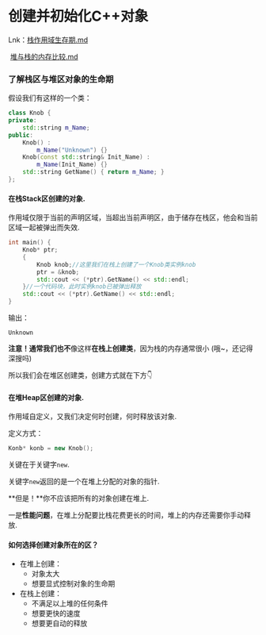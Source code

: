 # 创建并初始化C++对象

Lnk：[栈作用域生存期.md](栈作用域生存期.md)

​		  [堆与栈的内存比较.md](堆与栈的内存比较.md)

### 了解栈区与堆区对象的生命期

假设我们有这样的一个类：

```CPP
class Knob {
private:
    std::string m_Name;
public:
    Knob() :
        m_Name("Unknown") {}
    Knob(const std::string& Init_Name) :
        m_Name(Init_Name) {}
    std::string GetName() { return m_Name; }
};
```



#### 在栈Stack区创建的对象.

作用域仅限于当前的声明区域，当超出当前声明区，由于储存在栈区，他会和当前区域一起被弹出而失效.

```cpp
int main() {
    Knob* ptr;
    {
        Knob knob;//这里我们在栈上创建了一个Knob类实例knob
        ptr = &knob;
        std::cout << (*ptr).GetName() << std::endl;
    }//一个代码块，此时实例knob已被弹出释放
    std::cout << (*ptr).GetName() << std::endl;
}
```

输出：

```
Unknown

```

**注意！**通常我们也**不**像这样**在栈上创建类**，因为栈的内存通常很小 (哦~，还记得深搜吗)

所以我们会在堆区创建类，创建方式就在下方👇



#### 在堆Heap区创建的对象.

作用域自定义，又我们决定何时创建，何时释放该对象.

定义方式：

```cpp
Konb* konb = new Knob();
```

关键在于关键字`new`.

关键字`new`返回的是一个在堆上分配的对象的指针.

**但是！**你不应该把所有的对象创建在堆上.

一是**性能问题**，在堆上分配要比栈花费更长的时间，堆上的内存还需要你手动释放.



#### 如何选择创建对象所在的区？

+ 在堆上创建：
	+ 对象太大
	+ 想要显式控制对象的生命期
+ 在栈上创建：
	+ 不满足以上堆的任何条件
	+ 想要更快的速度
	+ 想要更自动的释放

